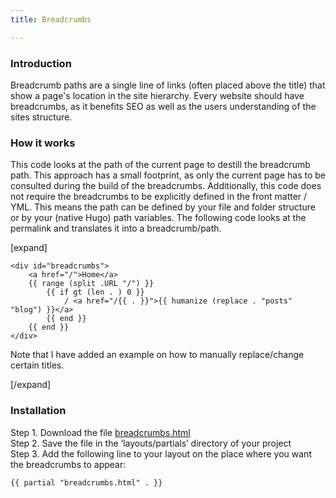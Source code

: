 ```yaml
---
title: Breadcrumbs

---
```

### Introduction

Breadcrumb paths are a single line of links (often placed above the title) that show a page's location in the site hierarchy. Every website should have breadcrumbs, as it benefits SEO as well as the users understanding of the sites structure.

### How it works

This code looks at the path of the current page to destill the breadcrumb path. This approach has a small footprint, as only the current page has to be consulted during the build of the breadcrumbs. Additionally, this code does not require the breadcrumbs to be explicitly defined in the front matter / YML. This means the path can be defined by your file and folder structure or by your (native Hugo) path variables. The following code looks at the permalink and translates it into a breadcrumb/path.

[expand]

```
<div id="breadcrumbs">
    <a href="/">Home</a>
    {{ range (split .URL "/") }}
        {{ if gt (len . ) 0 }}
            / <a href="/{{ . }}">{{ humanize (replace . "posts" "blog") }}</a>
        {{ end }}
    {{ end }}
</div>
```

Note that I have added an example on how to manually replace/change certain titles.

[/expand]

### Installation

Step 1. Download the file [breadcrumbs.html](https://raw.githubusercontent.com/jhvanderschee/hugocodex/gh-pages/layouts/partials/breadcrumbs.html)
<br />Step 2. Save the file in the ‘layouts/partials’ directory of your project
<br />Step 3. Add the following line to your layout on the place where you want the breadcrumbs to appear:

```
{{ partial "breadcrumbs.html" . }}
```